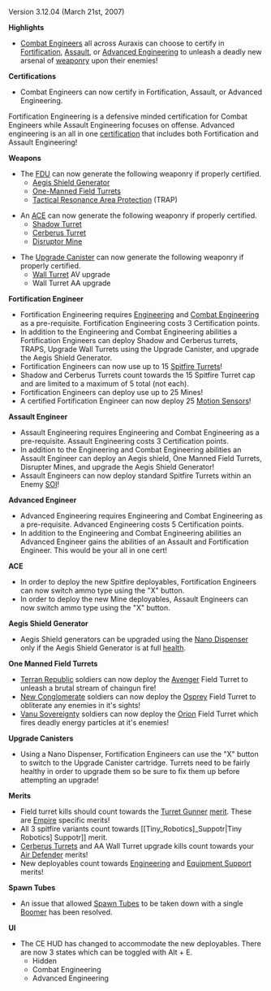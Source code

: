 Version 3.12.04 (March 21st, 2007)

**Highlights**

- [Combat Engineers](../certifications/Combat_Engineering.md) all across Auraxis
  can choose to certify in
  [Fortification](../certifications/Fortification_Engineering.md),
  [Assault](../certifications/Assault_Engineering.md), or
  [Advanced Engineering](../certifications/Advanced_Engineering.md) to unleash a
  deadly new arsenal of [weaponry](../weapons/Weapon.md) upon their enemies!

**Certifications**

- Combat Engineers can now certify in Fortification, Assault, or Advanced
  Engineering.

Fortification Engineering is a defensive minded certification for Combat
Engineers while Assault Engineering focuses on offense. Advanced engineering is
an all in one [certification](../certifications/Certification.md) that includes
both Fortification and Assault Engineering!

**Weapons**

- The [FDU](../weapons/Field_Deployment_Unit.md) can now generate the following
  weaponry if properly certified.
  - [Aegis Shield Generator](../weapons/Aegis_Shield_Generator.md)
  - [One-Manned Field Turrets](../weapons/One-Manned_Field_Turret.md)
  - [Tactical Resonance Area Protection](../weapons/Tactical_Resonance_Area_Protection.md)
    (TRAP)

<!-- -->

- An [ACE](../weapons/Adaptive_Construction_Engine.md) can now generate the
  following weaponry if properly certified.
  - [Shadow Turret](../weapons/Shadow_Turret.md)
  - [Cerberus Turret](../weapons/Cerberus_Turret.md)
  - [Disruptor Mine](../weapons/Disruptor_Mine.md)

<!-- -->

- The [Upgrade Canister](../items/Upgrade_Canister.md) can now generate the
  following weaponry if properly certified.
  - [Wall Turret](../items/Phalanx.md) AV upgrade
  - Wall Turret AA upgrade

**Fortification Engineer**

- Fortification Engineering requires
  [Engineering](../certifications/Engineering.md) and
  [Combat Engineering](../certifications/Combat_Engineering.md) as a
  pre-requisite. Fortification Engineering costs 3 Certification points.
- In addition to the Engineering and Combat Engineering abilities a
  Fortification Engineers can deploy Shadow and Cerberus turrets, TRAPS, Upgrade
  Wall Turrets using the Upgrade Canister, and upgrade the Aegis Shield
  Generator.
- Fortification Engineers can now use up to 15
  [Spitfire Turrets](#Spitfire_Turret)!
- Shadow and Cerberus Turrets count towards the 15 Spitfire Turret cap and are
  limited to a maximum of 5 total (not each).
- Fortification Engineers can deploy use up to 25 Mines!
- A certified Fortification Engineer can now deploy 25
  [Motion Sensors](../weapons/Adaptive_Construction_Engine.md#motion-sensor-alarm)!

**Assault Engineer**

- Assault Engineering requires Engineering and Combat Engineering as a
  pre-requisite. Assault Engineering costs 3 Certification points.
- In addition to the Engineering and Combat Engineering abilities an Assault
  Engineer can deploy an Aegis shield, One Manned Field Turrets, Disrupter
  Mines, and upgrade the Aegis Shield Generator!
- Assault Engineers can now deploy standard Spitfire Turrets within an Enemy
  [SOI](../locations/Sphere_of_Influence.md)!

**Advanced Engineer**

- Advanced Engineering requires Engineering and Combat Engineering as a
  pre-requisite. Advanced Engineering costs 5 Certification points.
- In addition to the Engineering and Combat Engineering abilities an Advanced
  Engineer gains the abilities of an Assault and Fortification Engineer. This
  would be your all in one cert!

**ACE**

- In order to deploy the new Spitfire deployables, Fortification Engineers can
  now switch ammo type using the "X" button.
- In order to deploy the new Mine deployables, Assault Engineers can now switch
  ammo type using the "X" button.

**Aegis Shield Generator**

- Aegis Shield generators can be upgraded using the
  [Nano Dispenser](../weapons/Nano_Dispenser.md) only if the Aegis Shield
  Generator is at full [health](../terminology/Health.md).

**One Manned Field Turrets**

- [Terran Republic](../terminology/Terran_Republic.md) soldiers can now deploy the
  [Avenger](../weapons/Avenger.md) Field Turret to unleash a brutal stream of
  chaingun fire!
- [New Conglomerate](../terminology/New_Conglomerate.md) soldiers can now deploy the
  [Osprey](../weapons/Osprey.md) Field Turret to obliterate any enemies in it's
  sights!
- [Vanu Sovereignty](../terminology/Vanu_Sovereignty.md) soldiers can now deploy the
  [Orion](../weapons/Orion.md) Field Turret which fires deadly energy particles
  at it's enemies!

**Upgrade Canisters**

- Using a Nano Dispenser, Fortification Engineers can use the "X" button to
  switch to the Upgrade Canister cartridge. Turrets need to be fairly healthy in
  order to upgrade them so be sure to fix them up before attempting an upgrade!

**Merits**

- Field turret kills should count towards the
  [Turret Gunner](../merits/Turret_Gunner.md)
  [merit](../merits/index.md). These are
  [Empire](../terminology/Empire.md) specific merits!
- All 3 spitfire variants count towards \[\[Tiny_Robotics\]\_Suppotr\|Tiny
  Robotics\] Suppotr\]\] merit.
- [Cerberus Turrets](../weapons/Cerberus_Turret.md) and AA Wall Turret upgrade
  kills count towards your [Air Defender](../merits/Air_Defender.md) merits!
- New deployables count towards
  [Engineering](<../merits/Engineering_(Merit).md>) and
  [Equipment Support](../merits/Equipment_Support.md) merits!

**Spawn Tubes**

- An issue that allowed [Spawn Tubes](../items/Respawn_Tube.md) to be taken down
  with a single [Boomer](#Boomer) has been resolved.

**UI**

- The CE HUD has changed to accommodate the new deployables. There are now 3
  states which can be toggled with Alt + E.
  - Hidden
  - Combat Engineering
  - Advanced Engineering
